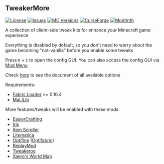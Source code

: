 ## TweakerMore

[![License](https://img.shields.io/github/license/Fallen-Breath/tweakermore.svg)](http://www.gnu.org/licenses/lgpl-3.0.html)
[![Issues](https://img.shields.io/github/issues/Fallen-Breath/tweakermore.svg)](https://github.com/Fallen-Breath/tweakermore/issues)
[![MC Versions](http://cf.way2muchnoise.eu/versions/For%20MC_tweakermore_all.svg)](https://www.curseforge.com/minecraft/mc-mods/tweakermore)
[![CurseForge](http://cf.way2muchnoise.eu/full_tweakermore_downloads.svg)](https://www.curseforge.com/minecraft/mc-mods/tweakermore)
[![Modrinth](https://img.shields.io/modrinth/dt/GBeCx05I?label=Modrinth%20Downloads)](https://modrinth.com/mod/tweakermore)

A collection of client-side tweak kits for enhance your Minecraft game experience

Everything is disabled by default, so you don't need to worry about the game becoming "not-vanilla" before you enable some tweaks

Press `K` + `C` to open the config GUI. You can also access the config GUI via [Mod Menu](https://www.curseforge.com/minecraft/mc-mods/modmenu)

Check [here](./docs) to see the document of all available options

Requirements:

- [Fabric Loader](https://fabricmc.net/) >= 0.10.4
- [MaLiLib](https://www.curseforge.com/minecraft/mc-mods/malilib)

More features/tweaks will be enabled with these mods

- [EasierCrafting](https://www.curseforge.com/minecraft/mc-mods/easiercrafting)
- [Iris](https://github.com/IrisShaders/Iris)
- [Item Scroller](https://www.curseforge.com/minecraft/mc-mods/item-scroller)
- [Litematica](https://www.curseforge.com/minecraft/mc-mods/litematica)
- [Optifine](https://www.optifine.net/home) ([Optifabric](https://www.curseforge.com/minecraft/mc-mods/optifabric))
- [ReplayMod](https://www.replaymod.com/)
- [Tweakeroo](https://www.curseforge.com/minecraft/mc-mods/tweakeroo)
- [Xaero's World Map](https://www.curseforge.com/minecraft/mc-mods/xaeros-world-map)
